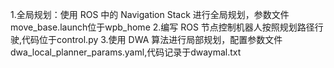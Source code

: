 1.全局规划：使用 ROS 中的 Navigation Stack 进行全局规划，参数文件move_base.launch位于wpb_home
2.编写 ROS 节点控制机器人按照规划路径行驶,代码位于control.py
3.使用 DWA 算法进行局部规划，配置参数文件dwa_local_planner_params.yaml,代码记录于dwaymal.txt

